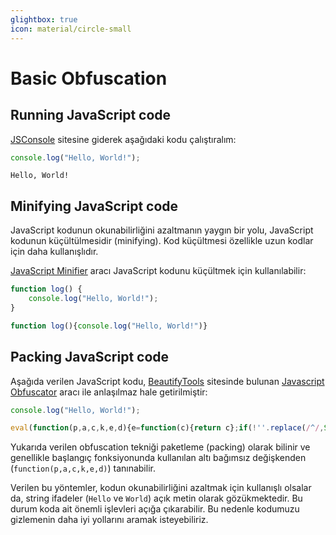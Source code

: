 ```yaml
---
glightbox: true
icon: material/circle-small
---
```


# Basic Obfuscation

## Running JavaScript code

[JSConsole](https://jsconsole.com/) sitesine giderek aşağıdaki kodu çalıştıralım:

```javascript
console.log("Hello, World!");
```

```text title="Output"
Hello, World!
```

## Minifying JavaScript code

JavaScript kodunun okunabilirliğini azaltmanın yaygın bir yolu, JavaScript kodunun küçültülmesidir (minifying). Kod küçültmesi özellikle uzun kodlar için daha kullanışlıdır.

[JavaScript Minifier](https://www.toptal.com/developers/javascript-minifier) aracı JavaScript kodunu küçültmek için kullanılabilir:

```javascript
function log() {
    console.log("Hello, World!");
}
```

```javascript title="Output"
function log(){console.log("Hello, World!")}
```

## Packing JavaScript code

Aşağıda verilen JavaScript kodu, [BeautifyTools](https://beautifytools.com/) sitesinde bulunan [Javascript Obfuscator](https://beautifytools.com/javascript-obfuscator.php) aracı ile anlaşılmaz hale getirilmiştir:

```javascript
console.log("Hello, World!");
```

```javascript title="Output"
eval(function(p,a,c,k,e,d){e=function(c){return c};if(!''.replace(/^/,String)){while(c--){d[c]=k[c]||c}k=[function(e){return d[e]}];e=function(){return'\\w+'};c=1};while(c--){if(k[c]){p=p.replace(new RegExp('\\b'+e(c)+'\\b','g'),k[c])}}return p}('0.1("2, 3!");',4,4,'console|log|Hello|World'.split('|'),0,{}))
```

Yukarıda verilen obfuscation tekniği paketleme (packing) olarak bilinir ve genellikle başlangıç fonksiyonunda kullanılan altı bağımsız değişkenden (`function(p,a,c,k,e,d)`) tanınabilir.

Verilen bu yöntemler, kodun okunabilirliğini azaltmak için kullanışlı olsalar da, string ifadeler (`Hello` ve `World`) açık metin olarak gözükmektedir. Bu durum koda ait önemli işlevleri açığa çıkarabilir. Bu nedenle kodumuzu gizlemenin daha iyi yollarını aramak isteyebiliriz.
